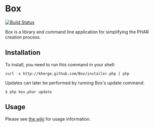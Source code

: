 # Box

[![Build Status](https://secure.travis-ci.org/kherge/Box.png?branch=master)](http://travis-ci.org/kherge/Box)

Box is a library and command line application for simplifying the PHAR creation process.

## Installation

To install, you need to run this command in your shell:

    curl -s http://kherge.github.com/Box/installer.php | php

Updates can later be performed by running Box's update command:

    $ php box.phar update

## Usage

Please see [the wiki][wiki] for usage information.

[wiki]: https://github.com/kherge/Box/wiki
